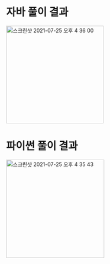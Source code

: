 # 자바 풀이 결과
<img width="263" alt="스크린샷 2021-07-25 오후 4 36 00" src="https://user-images.githubusercontent.com/42399580/126891495-ccd19df6-4801-44c1-bd55-cfe022665b0d.png">

# 파이썬 풀이 결과
<img width="265" alt="스크린샷 2021-07-25 오후 4 35 43" src="https://user-images.githubusercontent.com/42399580/126891500-4fd8a31b-c160-4573-8ce8-d1ba8a90acb7.png">
